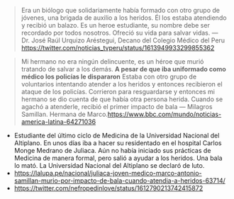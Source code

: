 > Era un biólogo que solidariamente había formado con otro grupo de jóvenes, una brigada de auxilio a los heridos. Él los estaba atendiendo y recibió un balazo. Es un heroe estudiante, su nombre debe ser recordado por todos nosotros. Ofreció su vida para salvar vidas.
> — Dr. José Raúl Urquizo Aréstegui, Decano del Colegio Médico del Peru https://twitter.com/noticias_tvperu/status/1613949933299855362

> Mi hermano no era ningún delincuente, es un héroe que murió tratando de salvar a los demás.
> **A pesar de que iba uniformado como médico los policías le dispararon**
> Estaba con otro grupo de voluntarios intentando atender a los heridos y entonces recibieron el ataque de los policías. Corrieron para resguardarse y entonces mi hermano se dio cuenta de que había otra persona herida. Cuando se agachó a atenderle, recibió el primer impacto de bala
> — Milagros Samillan. Hermana de Marco.https://www.bbc.com/mundo/noticias-america-latina-64271036

- Estudiante del último ciclo de Medicina de la Universidad Nacional del Altiplano. En unos días iba a hacer su residentado en el hospital Carlos Monge Medrano de Juliaca. Aún no había iniciado sus prácticas de Medicina de manera formal, pero salió a ayudar a los heridos. Una bala lo mató. La Universidad Nacional del Altiplano se declaró de luto.
- https://lalupa.pe/nacional/juliaca-joven-medico-marco-antonio-samillan-murio-por-impacto-de-bala-cuando-atendia-a-heridos-63714/
- https://twitter.com/nefropedinlove/status/1612790213742415872
